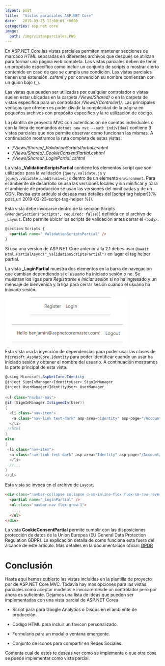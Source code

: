 ```yaml
---
layout: post
title:  "Vistas paraciales ASP.NET Core"
date:   2019-03-25 12:00:01 +0000
categories: asp.net core
image:
  path: /img/vistasparciales.PNG
---
```


En ASP.NET Core las vistas parciales permiten mantener secciones de marcado *HTML* separadas en diferentes archivos que después se utilizan para formar una página web completa. Las vistas parciales deben de tener un propósito especifico como incluir un conjunto de scripts o mostrar cierto contenido en caso de que se cumpla una condición. Las vistas parciales tienen una extensión _.cshtml_ y por convención su nombre comienzan con un guion bajo (_).

Las vistas que pueden ser utilizadas por cualquier controlador o vistas suelen estar ubicadas en la carpeta */Views/Shared/* o en la carpeta de vistas especifica para un controlador */Views/{Controller}/*. Las principales ventajas que ofrecen es poder dividir la complejidad de la página en pequeños archivos con propósito especifico  y la re utilización de código.

La plantilla de  proyecto MVC con autenticación de cuentas Individuales o con la linea de comandos `dotnet new mvc --auth individual` contiene 3 vistas parciales que nos permite observar como funcionan las mismas. A continuación mostramos la ruta completa de estas vistas:

 * */Views/Shared/_ValidationScriptsPartial.cshtml*
 * */Views/Shared/_CookieConsentPartial.cshtml*
 * */Views/Shared/_LoginPartial.cshtml*

 La vista **_ValidationScriptsPartial** contiene los elementos script que son utilizados para la validación `jquery.validate.js` y `jquery.validate.unobtrusive.js` dentro de un elemento `environment`. Para  el ambiente de desarrollo se usa las versiones locales y sin minificar y para el ambiente de producción se usan las versiones del minificadas y de un CDN. Revisa este articulo si deseas mas detalles del [script tag helper]({% post_url 2019-02-23-script-tag-helper %}).

Está vista debe invocarse dentro de la sección Scripts (`@RenderSection("Scripts", required: false)`) definida en el archivo de `_Layout`. Esto permite ubicar los scripts de validación antes  cerrar el `<body>`.  

```html
@section Scripts {
  <partial name="_ValidationScriptsPartial" />
}
```

 Si usa una version de ASP.NET Core anterior a la 2.1 debes usar `@await Html.PartialAsync("_ValidationScriptsPartial")` en lugar el tag helper partial.

La vista **_LoginPartial** muestra dos elementos en la barra de navegación que cambian dependiendo si el usuario ha iniciado sesión o no. Se muestran los ligas para *Registrarse* e *Iniciar sesión* si no ha ingresado y un mensaje de bienvenida y la liga para cerrar sesión cuando el usuario ha iniciado sesión.

![Visualización de la vista parcial _LoginPartial](/img/vistasparciales.PNG)

Esta vista usa la inyección de dependencias para poder usar las clases de `Microsoft.AspNetCore.Identity` para poder identificar cuando un usar ha iniciado sesión y obtener el nombre del usuario. A continuación mostramos la parte principal de esta vista.

```cs
@using Microsoft.AspNetCore.Identity
@inject SignInManager<IdentityUser> SignInManager
@inject UserManager<IdentityUser> UserManager

<ul class="navbar-nav">
@if (SignInManager.IsSignedIn(User))
{
  <li class="nav-item">
   <a class="nav-link text-dark" asp-area="Identity" asp-page="/Account/Manage/Index" title="Manage">Hello @User.Identity.Name!</a>
  </li>
 //html
}
else
{
 <li class="nav-item">
  <a class="nav-link text-dark" asp-area="Identity" asp-page="/Account/Register">Register<a>
  </li>
  //...
}
</ul>

```

Esta vista se invoca en el archivo de `Layout`.

```html
<div class="navbar-collapse collapse d-sm-inline-flex flex-sm-row-reverse">
  <partial name="_LoginPartial" />
  <ul class="navbar-nav flex-grow-1">
    ...                  
  </ul>
</div>
```

La vista **CookieConsentPartial** permite cumplir con las disposiciones protección de datos de la Union Europea (EU General Data Protection Regulation GDPR). La explicación detalla  de como funciona esta fuera del alcance de este articulo. Más detalles en la documentación oficial: [GPDR](https://docs.microsoft.com/es-mx/aspnet/core/security/gdpr?view=aspnetcore-2.2)

# Conclusión

Hasta aquí hemos cubierto las vistas incluidas en la plantilla de proyecto por de ASP.NET Core MVC. Todavía hay mas opciones para las vistas parciales como aceptar modelos e invocare desde un controlador pero por ahora es suficiente. Dejamos una lista de ideas que pueden ser implementadas con una vista parcial de ASP.NET Corea

* Script para para Google Analytics o Disqus en el ambiente de producción.

* Código HTML para incluir un favicon personalizado.

* Formulario para un modal o ventana emergente.

* Conjunto de iconos para compartir en Redes Sociales.

Comenta cual de estos te deseas ver como se implementa o que otra cosa se puede implementar como vista parcial.